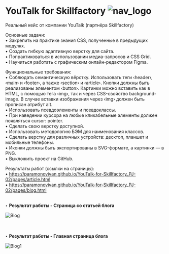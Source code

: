 # YouTalk for Skillfactory ![nav_logo](https://github.com/ParamonovIvan/YouTalk-for-Skillfactory_PJ-02/assets/131868856/b3a2e630-e58d-42a5-a1c5-a42f61925966)

Реальный кейс от компании YouTalk (партнёра Skillfactory)

Основные задачи:</br>
• Закрепить на практике знания CSS, полученные в предыдущих модулях.</br>
• Создать гибкую адаптивную верстку для сайта.</br>
• Попрактиковаться в использовании медиа-запросов и CSS Grid.</br>
• Научиться работать с графическим онлайн-редактором Figma.</br>

Функциональные требования:</br>
• Соблюдать семантическую вёрстку. Использовать теги &#8249;header&#8250;, &#8249;main&#8250; и &#8249;footer&#8250;, а также &#8249;section&#8250; и &#8249;article&#8250;. Кнопки должны быть реализованы элементом &#8249;button&#8250;. Картинки можно вставить как в HTML, с помощью тега &#8249;img&#8250;, так и через CSS-свойство background-image. В случае вставки изображения через &#8249;img&#8250; должен быть прописан атрибут alt.</br>
• Использовать псевдоэлементы и псевдоклассы.</br>
• При наведении курсора на любые кликабельные элементы должен появляться cursor: pointer.</br>
• Сделать свою верстку доступной.</br>
• Использовать методологию БЭМ для наименования классов.</br>
• Сделать верстку для различных устройств: десктоп, планшет и мобильные телефоны.</br>
• Иконки должны быть экспортированы в SVG-формате, а картинки — в PNG.</br>
• Выкложить проект на GitHub.</br>

Результаты работ (ссылки на страницы):<br>
• https://paramonovivan.github.io/YouTalk-for-Skillfactory_PJ-02/pages/article.html<br>
• https://paramonovivan.github.io/YouTalk-for-Skillfactory_PJ-02/pages/blog.html<br><br>

‣ <b>Результат работы - Страница со статьей блога</b><br>

![Blog](https://github.com/ParamonovIvan/YouTalk-for-Skillfactory_PJ-02/assets/131868856/f4e78e9a-94e5-485c-96e0-24bbbf27ab82)

<br><br>
‣ <b>Результат работы - Главная страница блога</b><br>

![Blog1](https://github.com/ParamonovIvan/YouTalk-for-Skillfactory_PJ-02/assets/131868856/8196f867-c4f5-4e0e-973f-76c9b0f537a2)


